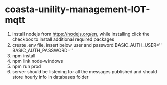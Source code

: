 # coasta-unility-management-IOT-mqtt

1) install nodejs from https://nodejs.org/en, while installing click the checkbox to install additional required packages
2) create .env file, insert below user and password
    BASIC_AUTH_USER=''
    BASIC_AUTH_PASSWORD='' 
3) npm install
4) npm link node-windows
5) npm run prod
6) server should be listening for all the messages published and should store hourly info in databases folder


